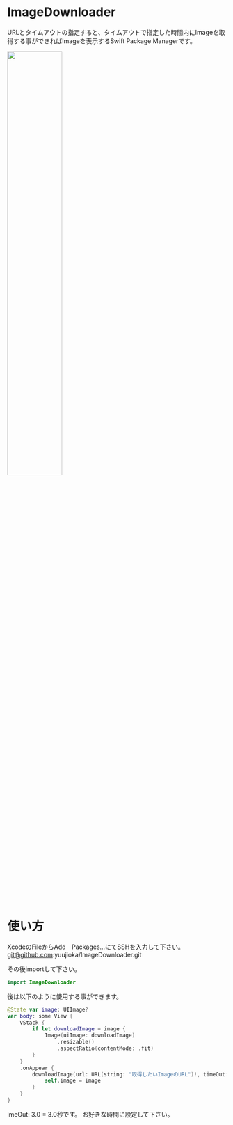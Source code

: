 # ImageDownloader

URLとタイムアウトの指定すると、タイムアウトで指定した時間内にImageを取得する事ができればImageを表示するSwift Package Managerです。

<img src="https://user-images.githubusercontent.com/56917591/140612420-54bacab0-d4e0-45f3-a2ac-7df9a04b8a84.jpg" width=50%>

# 使い方

XcodeのFileからAdd　Packages...にてSSHを入力して下さい。
git@github.com:yuujioka/ImageDownloader.git

その後importして下さい。

```swift
import ImageDownloader
```

後は以下のように使用する事ができます。

```swift
@State var image: UIImage?
var body: some View {
    VStack {
        if let downloadImage = image {
            Image(uiImage: downloadImage)
                .resizable()
                .aspectRatio(contentMode: .fit)
        }
    }
    .onAppear {
        downloadImage(url: URL(string: "取得したいImageのURL")!, timeOut: 3.0) { image in
            self.image = image
        }
    }
}
```

imeOut: 3.0 = 3.0秒です。
お好きな時間に設定して下さい。
